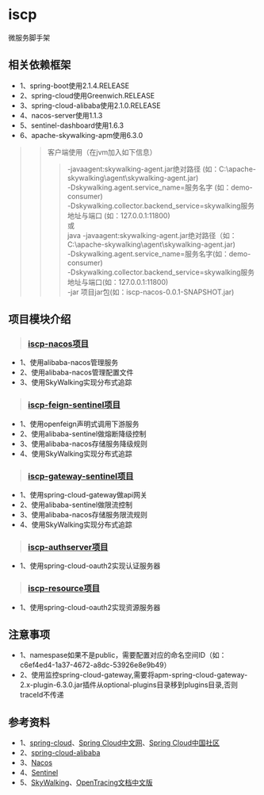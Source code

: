 # iscp
微服务脚手架

## 相关依赖框架
* 1、spring-boot使用2.1.4.RELEASE
* 2、spring-cloud使用Greenwich.RELEASE
* 3、spring-cloud-alibaba使用2.1.0.RELEASE
* 4、nacos-server使用1.1.3
* 5、sentinel-dashboard使用1.6.3
* 6、apache-skywalking-apm使用6.3.0
>> 客户端使用（在jvm加入如下信息）
>>> -javaagent:skywalking-agent.jar绝对路径 (如：C:\\apache-skywalking\\agent\\skywalking-agent.jar)  
>>> -Dskywalking.agent.service_name=服务名字 (如：demo-consumer)  
>>> -Dskywalking.collector.backend_service=skywalking服务地址与端口 (如：127.0.0.1:11800)  
或  
>>> java -javaagent:skywalking-agent.jar绝对路径（如：C:\\apache-skywalking\\agent\\skywalking-agent.jar)  
>>>      -Dskywalking.agent.service_name=服务名字(如：demo-consumer)  
>>>      -Dskywalking.collector.backend_service=skywalking服务地址与端口(如：127.0.0.1:11800)  
>>>      -jar 项目jar包(如：iscp-nacos-0.0.1-SNAPSHOT.jar)  

## 项目模块介绍
>### [iscp-nacos项目](https://github.com/oyd505/iscp/tree/master/iscp-nacos)
* 1、使用alibaba-nacos管理服务
* 2、使用alibaba-nacos管理配置文件
* 3、使用SkyWalking实现分布式追踪
>### [iscp-feign-sentinel项目](https://github.com/oyd505/iscp/tree/master/iscp-feign-sentinel)
* 1、使用openfeign声明式调用下游服务
* 2、使用alibaba-sentinel做熔断降级控制
* 3、使用alibaba-nacos存储服务降级规则
* 4、使用SkyWalking实现分布式追踪
>### [iscp-gateway-sentinel项目](https://github.com/oyd505/iscp/tree/master/iscp-gateway-sentinel)
* 1、使用spring-cloud-gateway做api网关
* 2、使用alibaba-sentinel做限流控制
* 3、使用alibaba-nacos存储服务限流规则
* 4、使用SkyWalking实现分布式追踪
>### [iscp-authserver项目](https://github.com/oyd505/iscp/tree/master/iscp-authserver)
* 1、使用spring-cloud-oauth2实现认证服务器
>### [iscp-resource项目](https://github.com/oyd505/iscp/tree/master/iscp-resource)
* 1、使用spring-cloud-oauth2实现资源服务器

## 注意事项
* 1、namespase如果不是public，需要配置对应的命名空间ID（如：c6ef4ed4-1a37-4672-a8dc-53926e8e9b49）
* 2、使用监控spring-cloud-gateway,需要将apm-spring-cloud-gateway-2.x-plugin-6.3.0.jar插件从optional-plugins目录移到plugins目录,否则traceId不传递

## 参考资料
* 1、[spring-cloud](https://spring.io/projects/spring-cloud)、[Spring Cloud中文网](https://www.springcloud.cc/)、[Spring Cloud中国社区](http://springcloud.cn/)
* 2、[spring-cloud-alibaba](https://github.com/alibaba/spring-cloud-alibaba)
* 3、[Nacos](https://nacos.io/zh-cn/)
* 4、[Sentinel](https://github.com/alibaba/Sentinel)
* 5、[SkyWalking](http://skywalking.apache.org/)、[OpenTracing文档中文版](https://wu-sheng.gitbooks.io/opentracing-io/content/)
